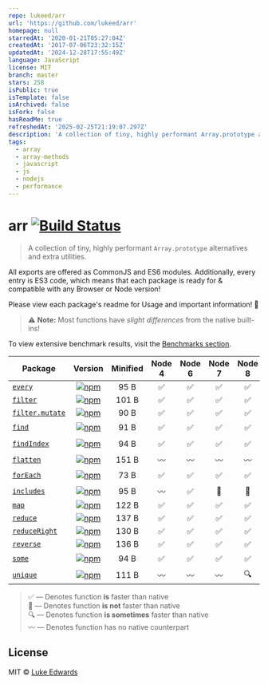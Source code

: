 ```yaml
---
repo: lukeed/arr
url: 'https://github.com/lukeed/arr'
homepage: null
starredAt: '2020-01-21T05:27:04Z'
createdAt: '2017-07-06T23:32:15Z'
updatedAt: '2024-12-28T17:55:49Z'
language: JavaScript
license: MIT
branch: master
stars: 258
isPublic: true
isTemplate: false
isArchived: false
isFork: false
hasReadMe: true
refreshedAt: '2025-02-25T21:19:07.297Z'
description: 'A collection of tiny, highly performant Array.prototype alternatives'
tags:
  - array
  - array-methods
  - javascript
  - js
  - nodejs
  - performance
---
```


# arr [![Build Status](https://travis-ci.org/lukeed/arr.svg?branch=master)](https://travis-ci.org/lukeed/arr)

> A collection of tiny, highly performant `Array.prototype` alternatives and extra utilities.

All exports are offered as CommonJS and ES6 modules. Additionally, every entry is ES3 code, which means that each package is ready for & compatible with any Browser or Node version!

Please view each package's readme for Usage and important information! :pray:

> :warning: **Note:** Most functions have _slight differences_ from the native built-ins!

To view extensive benchmark results, visit the [Benchmarks section](/benchmarks).

| Package | Version | Minified | Node 4 | Node 6 | Node 7 | Node 8 | Node 10 | Node 12 |
|---------|:-------:|:-----:|:------:|:------:|:------:|:------:|:------:|:------:|
| [`every`](/packages/every) | [![npm](https://img.shields.io/npm/v/@arr/every.svg?maxAge=86400)](https://www.npmjs.com/package/@arr/every) | 95 B | :white_check_mark: | :white_check_mark: | :white_check_mark: | :white_check_mark: | :no_entry_sign: | :no_entry_sign: |
| [`filter`](/packages/filter) | [![npm](https://img.shields.io/npm/v/@arr/filter.svg?maxAge=86400)](https://www.npmjs.com/package/@arr/filter) | 101 B | :white_check_mark: | :white_check_mark: | :white_check_mark: | :white_check_mark: | :no_entry_sign: | :no_entry_sign: |
| [`filter.mutate`](/packages/filter.mutate) | [![npm](https://img.shields.io/npm/v/@arr/filter.mutate.svg?maxAge=86400)](https://www.npmjs.com/package/@arr/filter.mutate) | 90 B | :white_check_mark: | :white_check_mark: | :white_check_mark: | :white_check_mark: | :white_check_mark: | :white_check_mark: |
| [`find`](/packages/find) | [![npm](https://img.shields.io/npm/v/@arr/find.svg?maxAge=86400)](https://www.npmjs.com/package/@arr/find) | 91 B | :white_check_mark: | :white_check_mark: | :white_check_mark: | :white_check_mark: | :mag: | :mag: |
| [`findIndex`](/packages/findIndex) | [![npm](https://img.shields.io/npm/v/@arr/findindex.svg?maxAge=86400)](https://www.npmjs.com/package/@arr/findindex) | 94 B | :white_check_mark: | :white_check_mark: | :white_check_mark: | :white_check_mark: | :mag: | :no_entry_sign: |
| [`flatten`](/packages/flatten) | [![npm](https://img.shields.io/npm/v/@arr/flatten.svg?maxAge=86400)](https://www.npmjs.com/package/@arr/flatten) | 151 B | :wavy_dash: | :wavy_dash: | :wavy_dash: | :wavy_dash: | :wavy_dash: | :white_check_mark: |
| [`forEach`](/packages/forEach) | [![npm](https://img.shields.io/npm/v/@arr/foreach.svg?maxAge=86400)](https://www.npmjs.com/package/@arr/foreach) | 73 B | :white_check_mark: | :white_check_mark: | :white_check_mark: | :white_check_mark: | :no_entry_sign: | :mag: |
| [`includes`](/packages/includes) | [![npm](https://img.shields.io/npm/v/@arr/includes.svg?maxAge=86400)](https://www.npmjs.com/package/@arr/includes) | 95 B | :wavy_dash: | :white_check_mark: | :no_entry_sign: | :no_entry_sign: | :no_entry_sign: | :no_entry_sign: |
| [`map`](/packages/map) | [![npm](https://img.shields.io/npm/v/@arr/map.svg?maxAge=86400)](https://www.npmjs.com/package/@arr/map) | 122 B | :white_check_mark: | :white_check_mark: | :white_check_mark: | :white_check_mark: | :white_check_mark: | :white_check_mark: |
| [`reduce`](/packages/reduce) | [![npm](https://img.shields.io/npm/v/@arr/reduce.svg?maxAge=86400)](https://www.npmjs.com/package/@arr/reduce) | 137 B | :white_check_mark: | :white_check_mark: | :white_check_mark: | :white_check_mark: | :white_check_mark: | :white_check_mark: |
| [`reduceRight`](/packages/reduceRight) | [![npm](https://img.shields.io/npm/v/@arr/reduceright.svg?maxAge=86400)](https://www.npmjs.com/package/@arr/reduceright) | 130 B | :white_check_mark: | :white_check_mark: | :white_check_mark: | :white_check_mark: | :white_check_mark: | :no_entry_sign: |
| [`reverse`](/packages/reverse) | [![npm](https://img.shields.io/npm/v/@arr/reverse.svg?maxAge=86400)](https://www.npmjs.com/package/@arr/reverse) | 136 B | :white_check_mark: | :white_check_mark: | :white_check_mark: | :white_check_mark: | :white_check_mark: | :white_check_mark: |
| [`some`](/packages/some) | [![npm](https://img.shields.io/npm/v/@arr/some.svg?maxAge=86400)](https://www.npmjs.com/package/@arr/some) | 94 B | :white_check_mark: | :white_check_mark: | :white_check_mark: | :white_check_mark: | :white_check_mark: | :mag: |
| [`unique`](/packages/unique) | [![npm](https://img.shields.io/npm/v/@arr/unique.svg?maxAge=86400)](https://www.npmjs.com/package/@arr/unique) | 111 B | :wavy_dash: | :wavy_dash: | :wavy_dash: | :mag: | :mag: | :mag: |

> :white_check_mark: &mdash; Denotes function **is** faster than native <br>
> :no_entry_sign: &mdash; Denotes function **is not** faster than native <br>
> :mag: &mdash; Denotes function **is sometimes** faster than native <br>
> :wavy_dash: &mdash; Denotes function has no native counterpart <br>

## License

MIT © [Luke Edwards](http://lukeed.com)
